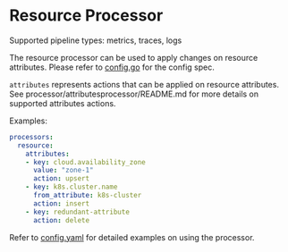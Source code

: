 # Resource Processor

Supported pipeline types: metrics, traces, logs

The resource processor can be used to apply changes on resource attributes.
Please refer to [config.go](./config.go) for the config spec.

`attributes` represents actions that can be applied on resource attributes.
See processor/attributesprocessor/README.md for more details on supported attributes actions.

Examples:

```yaml
processors:
  resource:
    attributes:
    - key: cloud.availability_zone
      value: "zone-1"
      action: upsert
    - key: k8s.cluster.name
      from_attribute: k8s-cluster
      action: insert
    - key: redundant-attribute
      action: delete
```

Refer to [config.yaml](./testdata/config.yaml) for detailed
examples on using the processor.
